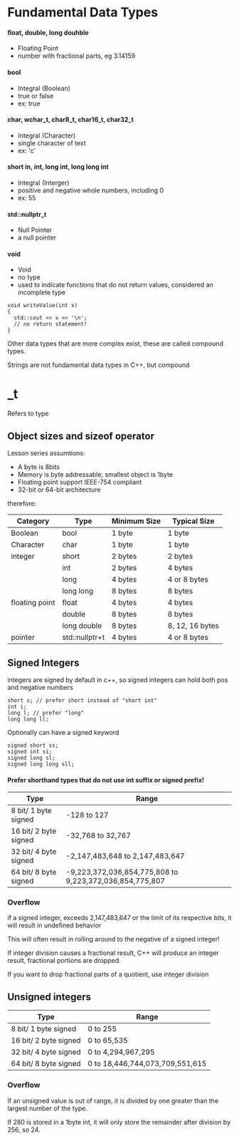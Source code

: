 # Fundamental Data Types

#### float, double, long douhble

- Floating Point
- number with fractional parts, eg 3.14159

#### bool

- Integral (Boolean)
- true or false
- ex: true

#### char, wchar_t, char8_t, char16_t, char32_t

- Integral (Character)
- single character of text
- ex: 'c'

#### short in, int, long int, long long int

- Integral (Interger)
- positive and negative whole numbers, including 0
- ex: 55

#### std::nullptr_t

- Null Pointer
- a null pointer

#### void

- Void
- no type
- used to indicate functions that do not return values, considered an incomplete type

```
void writeValue(int x)
{
  std::cout << x << '\n';
  // no return statement!
}
```

Other data types that are more complex exist, these are called compound types.

Strings are not fundamental data types in C++, but compound

# \_t

Refers to type

## Object sizes and sizeof operator

Lesson series assumtions:

- A byte is 8bits
- Memory is byte addressable, smallest object is 1byte
- Floating point support IEEE-754 compliant
- 32-bit or 64-bit architecture

therefore:

| Category       | Type           | Minimum Size | Typical Size    |
| -------------- | -------------- | ------------ | --------------- |
| Boolean        | bool           | 1 byte       | 1 byte          |
| Character      | char           | 1 byte       | 1 byte          |
| integer        | short          | 2 bytes      | 2 bytes         |
|                | int            | 2 bytes      | 4 bytes         |
|                | long           | 4 bytes      | 4 or 8 bytes    |
|                | long long      | 8 bytes      | 8 bytes         |
| floating point | float          | 4 bytes      | 4 bytes         |
|                | double         | 8 bytes      | 8 bytes         |
|                | long double    | 8 bytes      | 8, 12, 16 bytes |
| pointer        | std::nullptr+t | 4 bytes      | 4 or 8 bytes    |

## Signed Integers

integers are signed by default in c++, so signed integers can hold both pos and negative numbers

```
short s; // prefer short instead of "short int"
int i;
long l; // prefer "long"
long long ll;
```

Optionally can have a signed keyword

```
signed short ss;
signed int si;
signed long sl;
signed long long sll;
```

#### Prefer shorthand types that do not use int suffix or signed prefix!

| Type                  | Range                                                   |
| --------------------- | ------------------------------------------------------- |
| 8 bit/ 1 byte signed  | -128 to 127                                             |
| 16 bit/ 2 byte signed | -32,768 to 32,767                                       |
| 32 bit/ 4 byte signed | -2,147,483,648 to 2,147,483,647                         |
| 64 bit/ 8 byte signed | -9,223,372,036,854,775,808 to 9,223,372,036,854,775,807 |

### Overflow

if a signed integer, exceeds 2,147,483,647 or the limit of its respective bits, it will result in undefined behavior

This will often result in rolling around to the negative of a signed integer!

If integer division causes a fractional result, C++ will produce an integer result, fractional portions are dropped.

If you want to drop fractional parts of a quotient, use integer division

## Unsigned integers

| Type                  | Range                           |
| --------------------- | ------------------------------- |
| 8 bit/ 1 byte signed  | 0 to 255                        |
| 16 bit/ 2 byte signed | 0 to 65,535                     |
| 32 bit/ 4 byte signed | 0 to 4,294,967,295              |
| 64 bit/ 8 byte signed | 0 to 18,446,744,073,709,551,615 |

### Overflow

If an unsigned value is out of range, it is divided by one greater than the largest number of the type.

If 280 is stored in a 1byte int, it will only store the remainder after division by 256, so 24.
